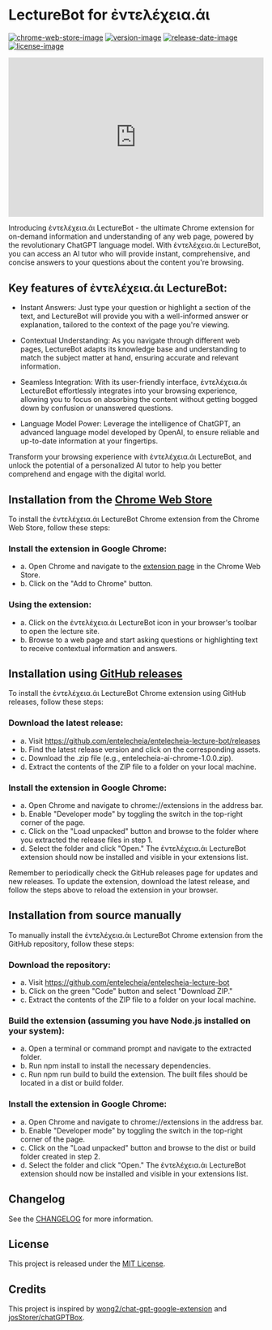 # LectureBot for ἐντελέχεια.άι

[![chrome-web-store-image]][chrome-web-store-url]
[![version-image]][release-url]
[![release-date-image]][release-url]
[![license-image]][license-url]

<!-- Links: -->

[chrome-web-store-image]: https://img.shields.io/chrome-web-store/v/lfgfgbomindbccgidgalhhndggddpagd
[chrome-web-store-url]: https://chrome.google.com/webstore/detail/lecturebot-for-%E1%BC%90%CE%BD%CF%84%CE%B5%CE%BB%CE%AD%CF%87%CE%B5%CE%B9%CE%B1/lfgfgbomindbccgidgalhhndggddpagd
[license-image]: https://img.shields.io/github/license/entelecheia/entelecheia-lecture-bot
[license-url]: https://github.com/entelecheia/entelecheia-lecture-bot/blob/main/LICENSE
[version-image]: https://img.shields.io/github/v/release/entelecheia/entelecheia-lecture-bot?sort=semver
[release-date-image]: https://img.shields.io/github/release-date/entelecheia/entelecheia-lecture-bot
[release-url]: https://github.com/entelecheia/entelecheia-lecture-bot/releases
[repo-url]: https://github.com/entelecheia/entelecheia-lecture-bot
[docs-url]: https://lecture-bot.entelecheia.ai
[changelog]: https://github.com/entelecheia/entelecheia-lecture-bot/blob/main/docs/CHANGELOG.md
[contributing guidelines]: https://github.com/entelecheia/entelecheia-lecture-bot/blob/main/CONTRIBUTING.md

<!-- Links: -->

<!-- ![type:video](https://www.youtube.com/embed/0aAeqGBcN3Q) -->
<div class="video_wrapper" style="padding-bottom: 56.250000%; padding-top: 30px; position: relative; width: 100%">
<iframe allowfullscreen="true" src="https://www.youtube.com/embed/p0ZGCfjusIA" style="border: 0; height: 100%; left: 0; position: absolute; top: 0; width: 100%">
</iframe></div>

Introducing ἐντελέχεια.άι LectureBot - the ultimate Chrome extension for on-demand information and understanding of any web page, powered by the revolutionary ChatGPT language model. With ἐντελέχεια.άι LectureBot, you can access an AI tutor who will provide instant, comprehensive, and concise answers to your questions about the content you're browsing.

## Key features of ἐντελέχεια.άι LectureBot:

- Instant Answers: Just type your question or highlight a section of the text, and LectureBot will provide you with a well-informed answer or explanation, tailored to the context of the page you're viewing.

- Contextual Understanding: As you navigate through different web pages, LectureBot adapts its knowledge base and understanding to match the subject matter at hand, ensuring accurate and relevant information.

- Seamless Integration: With its user-friendly interface, ἐντελέχεια.άι LectureBot effortlessly integrates into your browsing experience, allowing you to focus on absorbing the content without getting bogged down by confusion or unanswered questions.

- Language Model Power: Leverage the intelligence of ChatGPT, an advanced language model developed by OpenAI, to ensure reliable and up-to-date information at your fingertips.

Transform your browsing experience with ἐντελέχεια.άι LectureBot, and unlock the potential of a personalized AI tutor to help you better comprehend and engage with the digital world.

## Installation from the [Chrome Web Store](https://chrome.google.com/webstore/detail/lecturebot-for-%E1%BC%90%CE%BD%CF%84%CE%B5%CE%BB%CE%AD%CF%87%CE%B5%CE%B9%CE%B1/lfgfgbomindbccgidgalhhndggddpagd)

To install the ἐντελέχεια.άι LectureBot Chrome extension from the Chrome Web Store, follow these steps:

### Install the extension in Google Chrome:

- a. Open Chrome and navigate to the [extension page](https://chrome.google.com/webstore/detail/lecturebot-for-%E1%BC%90%CE%BD%CF%84%CE%B5%CE%BB%CE%AD%CF%87%CE%B5%CE%B9%CE%B1/lfgfgbomindbccgidgalhhndggddpagd) in the Chrome Web Store.
- b. Click on the "Add to Chrome" button.

### Using the extension:

- a. Click on the ἐντελέχεια.άι LectureBot icon in your browser's toolbar to open the lecture site.
- b. Browse to a web page and start asking questions or highlighting text to receive contextual information and answers.

## Installation using [GitHub releases](https://github.com/entelecheia/entelecheia-lecture-bot/releases)

To install the ἐντελέχεια.άι LectureBot Chrome extension using GitHub releases, follow these steps:

### Download the latest release:

- a. Visit https://github.com/entelecheia/entelecheia-lecture-bot/releases
- b. Find the latest release version and click on the corresponding assets.
- c. Download the .zip file (e.g., entelecheia-ai-chrome-1.0.0.zip).
- d. Extract the contents of the ZIP file to a folder on your local machine.

### Install the extension in Google Chrome:

- a. Open Chrome and navigate to chrome://extensions in the address bar.
- b. Enable "Developer mode" by toggling the switch in the top-right corner of the page.
- c. Click on the "Load unpacked" button and browse to the folder where you extracted the release files in step 1.
- d. Select the folder and click "Open." The ἐντελέχεια.άι LectureBot extension should now be installed and visible in your extensions list.

Remember to periodically check the GitHub releases page for updates and new releases. To update the extension, download the latest release, and follow the steps above to reload the extension in your browser.

## Installation from source manually

To manually install the ἐντελέχεια.άι LectureBot Chrome extension from the GitHub repository, follow these steps:

### Download the repository:

- a. Visit https://github.com/entelecheia/entelecheia-lecture-bot
- b. Click on the green "Code" button and select "Download ZIP."
- c. Extract the contents of the ZIP file to a folder on your local machine.

### Build the extension (assuming you have Node.js installed on your system):

- a. Open a terminal or command prompt and navigate to the extracted folder.
- b. Run npm install to install the necessary dependencies.
- c. Run npm run build to build the extension. The built files should be located in a dist or build folder.

### Install the extension in Google Chrome:

- a. Open Chrome and navigate to chrome://extensions in the address bar.
- b. Enable "Developer mode" by toggling the switch in the top-right corner of the page.
- c. Click on the "Load unpacked" button and browse to the dist or build folder created in step 2.
- d. Select the folder and click "Open." The ἐντελέχεια.άι LectureBot extension should now be installed and visible in your extensions list.

## Changelog

See the [CHANGELOG] for more information.

## License

This project is released under the [MIT License][license-url].

## Credits

This project is inspired by [wong2/chat-gpt-google-extension](https://github.com/wong2/chat-gpt-google-extension) and [josStorer/chatGPTBox](https://github.com/josStorer/chatGPTBox).
